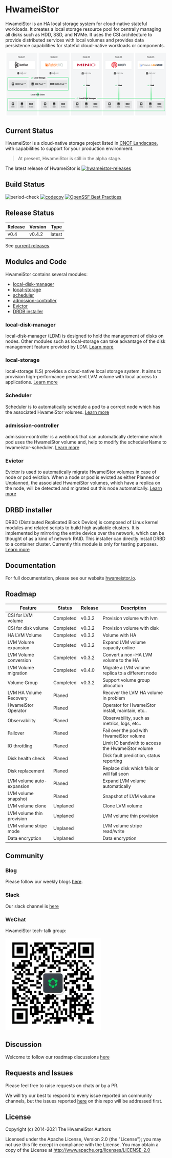 # HwameiStor

HwameiStor is an HA local storage system for cloud-native stateful workloads.
It creates a local storage resource pool for centrally managing all disks such as HDD, SSD, and NVMe.
It uses the CSI architecture to provide distributed services with local volumes and provides data
persistence capabilities for stateful cloud-native workloads or components.

![System architecture](docs/docs/img/architecture.png)

## Current Status

HwameiStor is a cloud-native storage project listed in [CNCF Landscape](https://landscape.cncf.io/?selected=hwamei-stor),
with capabilities to support for your production environment.

> At present, HwameiStor is still in the alpha stage.

The latest release of HwameiStor is [![hwameistor-releases](https://img.shields.io/github/v/release/hwameistor/hwameistor.svg?include_prereleases)](https://github.com/hwameistor/hwameistor/releases)

## Build Status

![period-check](https://github.com/hwameistor/hwameistor/actions/workflows/period-check.yml/badge.svg) [![codecov](https://codecov.io/gh/hwameistor/hwameistor/branch/main/graph/badge.svg?token=AWRUI46FEX)](https://codecov.io/gh/hwameistor/hwameistor) [![OpenSSF Best Practices](https://bestpractices.coreinfrastructure.org/projects/5685/badge)](https://bestpractices.coreinfrastructure.org/projects/5685)

## Release Status

| Release  | Version | Type   |
|----------|---------|--------|
| v0.4     | v0.4.2  | latest |

See [current releases](https://github.com/hwameistor/hwameistor/releases).

## Modules and Code

HwameiStor contains several modules:

* [local-disk-manager](#local-disk-manager)
* [local-storage](#local-storage)
* [scheduler](#scheduler)
* [admission-controller](#admission-controller)
* [Evictor](#evictor)
* [DRDB installer](#drbd-installer)

### local-disk-manager

local-disk-manager (LDM) is designed to hold the management of disks on nodes.
Other modules such as local-storage can take advantage of the disk management feature provided by LDM.
[Learn more](docs/docs/architecture/modules/ldm.md)

### local-storage

local-storage (LS) provides a cloud-native local storage system.
It aims to provision high-performance persistent LVM volume with local access to applications.
[Learn more](docs/docs/architecture/modules/ls.md)

### Scheduler

Scheduler is to automatically schedule a pod to a correct node which has the associated HwameiStor volumes.
[Learn more](docs/docs/architecture/modules/scheduler.md)

### admission-controller

admission-controller is a webhook that can automatically determine which pod uses the HwameiStor volume and,
help to modify the schedulerName to hwameistor-scheduler.
[Learn more](docs/docs/architecture/modules/admission_controller.md)

### Evictor

Evictor is used to automatically migrate HwameiStor volumes in case of node or pod eviction.
When a node or pod is evicted as either Planned or Unplanned, the associated HwameiStor volumes,
which have a replica on the node, will be detected and migrated out this node automatically.
[Learn more](docs/docs/architecture/modules/evictor.md)

## DRBD installer

DRBD (Distributed Replicated Block Device) is composed of Linux kernel modules and related scripts
to build high available clusters. It is implemented by mirroring the entire device over the network,
which can be thought of as a kind of network RAID. This installer can directly install DRBD to a
container cluster. Currently this module is only for testing purposes.
[Learn more](docs/docs/architecture/modules/drbd.md)

## Documentation

For full documentation, please see our website [hwameistor.io](https://hwameistor.io/docs/intro).

## Roadmap

| Feature                                   | Status        | Release   |  Description                                      |
|------------------------------------------ |-----------    |---------  |-------------------------------------------------- |
| CSI for LVM volume                        | Completed     | v0.3.2    | Provision volume with lvm                         |
| CSI for disk volume                       | Completed     | v0.3.2    | Provision volume with disk                        |
| HA LVM Volume                             | Completed     | v0.3.2    | Volume with HA                                    |
| LVM Volume expansion                      | Completed     | v0.3.2    | Expand LVM volume capacity online                 |
| LVM Volume conversion                     | Completed     | v0.3.2    | Convert a non-HA LVM volume to the HA             |
| LVM Volume migration                      | Completed     | v0.4.0    | Migrate a LVM volume replica to a different node  |
| Volume Group                              | Completed     | v0.3.2    | Support volume group allocation                   |
| LVM HA Volume Recovery                    | Planed        |           | Recover the LVM HA volume in problem              |
| HwameiStor Operator                       | Planed        |           | Operator for HwameiStor install, maintain, etc..  |
| Observability                             | Planed        |           | Observability, such as metrics, logs, etc..       |
| Failover                                  | Planed        |           | Fail over the pod with HwameiStor volume          |
| IO throttling                             | Planed        |           | Limit IO bandwith to access the HwameiStor volume |
| Disk health check                         | Planed        |           | Disk fault prediction, status reporting           |
| Disk replacement                          | Planed        |           | Replace disk which fails or will fail soon        |
| LVM volume auto-expansion                 | Planed        |           | Expand LVM volume automatically                   |
| LVM volume snapshot                       | Planed        |           | Snapshot of LVM volume                            |
| LVM volume clone                          | Unplaned      |           | Clone LVM volume                                  |
| LVM volume thin provision                 | Unplaned      |           | LVM volume thin provision                         |
| LVM volume stripe mode                    | Unplaned      |           | LVM volume stripe read/write                      |
| Data encryption                           | Unplaned      |           | Data encryption                                   |

## Community

### Blog

Please follow our weekly blogs [here](https://hwameistor.io/blog).

### Slack

Our slack channel is [here](https://join.slack.com/t/hwameistor/shared_invite/zt-1dkabcq2c-KIRBJDBc_GgZZfeLrooK6g)

### WeChat

HwameiStor tech-talk group:

![QR code for Wechat](./docs/docs/img/wechat.png)

## Discussion

Welcome to follow our roadmap discussions [here](https://github.com/hwameistor/hwameistor/discussions)

## Requests and Issues

Please feel free to raise requests on chats or by a PR.  

We will try our best to respond to every issue reported on community channels,
but the issues reported [here](https://github.com/hwameistor/hwameistor/discussions)
on this repo will be addressed first.

## License

Copyright (c) 2014-2021 The HwameiStor Authors

Licensed under the Apache License, Version 2.0 (the "License");
you may not use this file except in compliance with the License.
You may obtain a copy of the License at
<http://www.apache.org/licenses/LICENSE-2.0>
